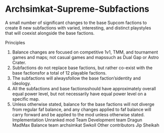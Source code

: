 # Archsimkat-Supreme-Subfactions
A small number of significant changes to the base Supcom factions to create 8 new subfactions with varied, interesting, and distinct playstyles that will coexist alongside the base factions.

Principles
1. Balance changes are focused on competitive 1v1, TMM, and tournament games and maps; not
casual games and mapssuch as Dual Gap or Astro Crater.
2. Subfactions do not replace base factions, but rather co-exist with the base factionsfor a total of
12 playable factions.
3. The subfactions will alwaysfollow the base faction’sidentity and ideology.
4. All the subfactions and base factionsshould have approximately overall equal power level, but
not necessarily have equal power level on a specific map.
5. Unless otherwise stated, balance for the base factions will not diverge from regular faf balance,
and any changes applied to faf balance will carry forward and be applied to the mod unless
otherwise stated.
Implementation
Unranked mod
Team
Development team
Dragun
MadMax
Balance team
archsimkat
Swkoll
Other contributors
Jip
Sheikah
